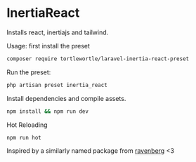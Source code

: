 # InertiaReact
Installs react, inertiajs and tailwind.

Usage:
first install the preset
```bash
composer require tortlewortle/laravel-inertia-react-preset
```

Run the preset:
```bash
php artisan preset inertia_react
```

Install dependencies and compile assets.
```bash
npm install && npm run dev
```

Hot Reloading
```bash
npm run hot
```
Inspired by a similarly named package from [ravenberg](https://github.com/ravenberg/laravel-inertia-react-preset) <3
